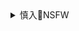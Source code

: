 <details><summary>慎入🔞NSFW</summary>

Not Safe For Work
<img src="https://upload.wikimedia.org/wikipedia/commons/thumb/d/d3/Biohazard_Symbol_Specification.png/210px-Biohazard_Symbol_Specification.png">

<details><summary><b>风险自理Use At Your Own Risk🈲</summary>

### g产d宣言
https://baike.baidu.com/item/共产党宣言/361439

g产d人不屑于隐瞒自己的观点和意图。他们公开宣布：他们的目的只有用b力推f全部现存的shz度才能达到。
无产者在这个g命中失去的只是锁链。他们获得的将是整个世界。

全世界无产者，联合起来！

</details>
</details>
